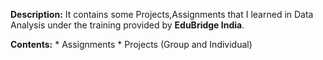 **Description:**
      It contains some Projects,Assignments that I learned in Data Analysis under the training provided by **EduBridge India**.

**Contents:**
       * Assignments
       * Projects (Group and Individual)
